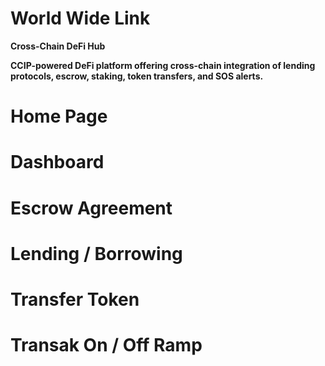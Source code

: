 # World Wide Link

**Cross-Chain DeFi Hub**

**CCIP-powered DeFi platform offering cross-chain integration of lending protocols, escrow, staking, token transfers, and SOS alerts.**

# Home Page

# Dashboard

# Escrow Agreement

# Lending / Borrowing 

# Transfer Token

# Transak On / Off Ramp


